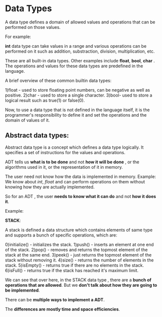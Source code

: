 # Data Types
A data type defines a domain of allowed values and operations that can be performed on those values.

For example:

   __int__ data type can take values in a range and various operations can be performed on it such as addition, substraction, division, multiplication, etc.
   
These are all built-in data types. Other examples include __float__, __bool__, __char__ . The operations and values for these data types are predefined in the language. 
   
A brief overview of these common builtin data types:

1)float - used to store floating point numbers, can be negative as well as positive.
2)char - used to store a single character.
3)bool- used to store a logical result such as true(1) or false(0).

Now, to use a data type that is not defined in the language itself, it is the programmer's responsibility to define it and set the operations and the domain of values of it.


## Abstract data types:

Abstract data type is a concept which defines a data type logically. It specifies a set of instructions for the values and operations. 

ADT tells us __what is to be done__ and not __how it will be done__ , or the algorithms used in it, or the representation of it in memory.

The user need not know how the data is implemented in memory. Example: We know about _int_, _float_ and can perform operations on them without knowing how they are actually implemented. 

So for an ADT , the user __needs to know what it can do__ and not __how it does it__. 

Example:

  __STACK__:
  
  A stack is defined a data structure which contains elements of same type and supports a bunch of specific operations, which are:
  
  0)initialize() - initializes the stack.
  1)push() - inserts an element at one end of the stack.
  2)pop() - removes and returns the topmost element of the stack at the same end.
  3)peek() - just returns the topmost element of the stack without removing it.
  4)size() - returns the number of elements in the stack.
  5)isEmpty() - returns true if there are no elements in the stack.
  6)isFull() - returns true if the stack has reached it's maximum limit.
        

We can see that over here, in the STACK data type , there are a __bunch of operations that are allowed__. But we __don't talk about how they are going to be implemented__. 

There can be __multiple ways to implement a ADT__.  
        
The __differences are mostly time and space efficiencies__.         
        


